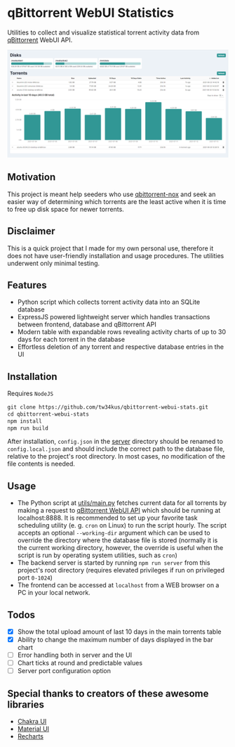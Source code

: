 # qBittorrent WebUI Statistics
Utilities to collect and visualize statistical torrent activity data from [qBittorrent](https://github.com/qbittorrent/qBittorrent) WebUI API.

![Individual torrent view demo](docs/demo-scr-v2.png)

## Motivation
This project is meant help seeders who use [qbittorrent-nox](https://github.com/qbittorrent/qBittorrent) and seek an easier way of determining which torrents are the least active when it is time to free up disk space for newer torrents.

## Disclaimer
This is a quick project that I made for my own personal use, therefore it does not have user-friendly installation and usage procedures. The utilities underwent only minimal testing.

## Features
- Python script which collects torrent activity data into an SQLite database
- ExpressJS powered lightweight server which handles transactions between frontend, database and qBittorrent API
- Modern table with expandable rows revealing activity charts of up to 30 days for each torrent in the database
- Effortless deletion of any torrent and respective database entries in the UI

## Installation
Requires `NodeJS`
```
git clone https://github.com/tw34kus/qbittorrent-webui-stats.git
cd qbittorrent-webui-stats
npm install
npm run build
```
After installation, `config.json` in the [server](server) directory should be renamed to `config.local.json` and should include the correct path to the database file, relative to the project's root directory. In most cases, no modification of the file contents is needed.

## Usage
- The Python script at [utils/main.py](utils/main.py) fetches current data for all torrents by making a request to [qBittorrent WebUI API](https://github.com/qbittorrent/qBittorrent/wiki/WebUI-API-(qBittorrent-4.1)) which should be running at localhost:8888. It is recommended to set up your favorite task scheduling utility (e. g. `cron` on Linux) to run the script hourly. The script accepts an optional `--working-dir` argument which can be used to override the directory where the database file is stored (normally it is the current working directory, however, the override is useful when the script is run by operating system utilities, such as `cron`)
- The backend server is started by running `npm run server` from this project's root directory (requires elevated privileges if run on privileged port `0-1024`)
- The frontend can be accessed at `localhost` from a WEB browser on a PC in your local network.

## Todos
- [x] Show the total upload amount of last 10 days in the main torrents table
- [x] Ability to change the maximum number of days displayed in the bar chart
- [ ] Error handling both in server and the UI
- [ ] Chart ticks at round and predictable values
- [ ] Server port configuration option

## Special thanks to creators of these awesome libraries
- [Chakra UI](https://github.com/chakra-ui/chakra-ui)
- [Material UI](https://github.com/mui-org/material-ui)
- [Recharts](https://github.com/recharts/recharts)
